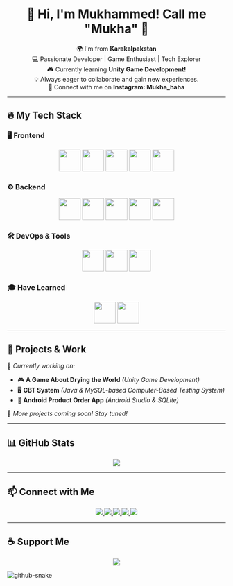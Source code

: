 <!-- GitHub Profile README -->

<h1 align="center">👋 Hi, I'm Mukhammed! Call me "Mukha" 🚀</h1>

<p align="center">
  🌍 I'm from <strong>Karakalpakstan</strong><br>
  💻 Passionate Developer | Game Enthusiast | Tech Explorer<br>
  🎮 Currently learning <strong>Unity Game Development!</strong><br>
  💡 Always eager to collaborate and gain new experiences.<br>
  📩 Connect with me on <strong>Instagram: Mukha_haha</strong>
</p>

---

## 🔥 My Tech Stack  

### 🖥️ **Frontend**  
<p align="center">
  <img src="https://cdn.jsdelivr.net/gh/devicons/devicon/icons/html5/html5-original.svg" height="50" />
  <img src="https://cdn.jsdelivr.net/gh/devicons/devicon/icons/css3/css3-original.svg" height="50" />
  <img src="https://cdn.jsdelivr.net/gh/devicons/devicon/icons/javascript/javascript-original.svg" height="50" />
  <img src="https://cdn.jsdelivr.net/gh/devicons/devicon/icons/android/android-original.svg" height="50" />
  <img src="https://cdn.jsdelivr.net/gh/devicons/devicon/icons/figma/figma-original.svg" height="50" />
</p>

### ⚙️ **Backend**  
<p align="center">
  <img src="https://cdn.jsdelivr.net/gh/devicons/devicon/icons/java/java-original.svg" height="50" />
  <img src="https://cdn.jsdelivr.net/gh/devicons/devicon/icons/mysql/mysql-original.svg" height="50" />
  <img src="https://cdn.jsdelivr.net/gh/devicons/devicon/icons/spring/spring-original.svg" height="50" />
  <img src="https://cdn.jsdelivr.net/gh/devicons/devicon/icons/nodejs/nodejs-original.svg" height="50" />
  <img src="https://cdn.jsdelivr.net/gh/devicons/devicon/icons/docker/docker-original.svg" height="50" />
</p>

### 🛠 **DevOps & Tools**  
<p align="center">
  <img src="https://cdn.jsdelivr.net/gh/devicons/devicon/icons/unity/unity-original.svg" height="50" />
  <img src="https://cdn.jsdelivr.net/gh/devicons/devicon/icons/csharp/csharp-original.svg" height="50" />
  <img src="https://cdn.jsdelivr.net/gh/devicons/devicon/icons/git/git-original.svg" height="50" />
</p>

### 🎓 **Have Learned**  
<p align="center">
  <img src="https://cdn.jsdelivr.net/gh/devicons/devicon/icons/c/c-original.svg" height="50" />
  <img src="https://cdn.jsdelivr.net/gh/devicons/devicon/icons/linux/linux-original.svg" height="50" />
</p>

---

## 📌 **Projects & Work**  
🚀 *Currently working on:*  
- 🎮 **A Game About Drying the World** *(Unity Game Development)*  
- 🖥 **CBT System** *(Java & MySQL-based Computer-Based Testing System)*  
- 📱 **Android Product Order App** *(Android Studio & SQLite)*  

🌟 *More projects coming soon! Stay tuned!*

---

## 📊 **GitHub Stats**  
<p align="center">
  <img src="https://github-readme-streak-stats.herokuapp.com/?user=SHIM1999&theme=tokyonight" />
</p>

---

## 📫 **Connect with Me**  
<p align="center">
  <a href="mailto:your.email@example.com">
    <img src="https://img.shields.io/badge/Email-D14836?style=for-the-badge&logo=gmail&logoColor=white" />
  </a>
  <a href="https://t.me/yourusername">
    <img src="https://img.shields.io/badge/Telegram-2CA5E0?style=for-the-badge&logo=telegram&logoColor=white" />
  </a>
  <a href="https://www.linkedin.com/in/yourusername/">
    <img src="https://img.shields.io/badge/LinkedIn-0A66C2?style=for-the-badge&logo=linkedin&logoColor=white" />
  </a>
  <a href="https://github.com/yourusername">
    <img src="https://img.shields.io/badge/GitHub-333333?style=for-the-badge&logo=github&logoColor=white" />
  </a>
  <a href="https://discord.com/users/yourdiscordid">
    <img src="https://img.shields.io/badge/Discord-7289DA?style=for-the-badge&logo=discord&logoColor=white" />
  </a>
</p>

---

## ☕ **Support Me**  
<p align="center">
  <a href="https://www.buymeacoffee.com/SHIM1999">
    <img src="https://img.shields.io/badge/Donate-Buy%20Me%20A%20Coffee-orange.svg?style=flat-square&logo=buymeacoffee" />
  </a>
</p>

<picture>
  <source media="(prefers-color-scheme: dark)" srcset="https://raw.githubusercontent.com/tobiasmeyhoefer/tobiasmeyhoefer/output/github-snake-dark.svg" />
  <source media="(prefers-color-scheme: light)" srcset="https://raw.githubusercontent.com/tobiasmeyhoefer/tobiasmeyhoefer/output/github-snake.svg" />
  <img alt="github-snake" src="https://raw.githubusercontent.com/tobiasmeyhoefer/tobiasmeyhoefer/output/github-snake.svg" />
</picture>

